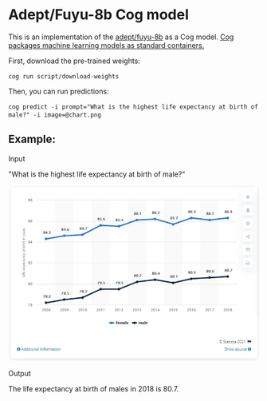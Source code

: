 # Adept/Fuyu-8b Cog model

This is an implementation of the [adept/fuyu-8b](https://huggingface.co/adept/fuyu-8b) as a Cog model. [Cog packages machine learning models as standard containers.](https://github.com/replicate/cog)

First, download the pre-trained weights:

    cog run script/download-weights

Then, you can run predictions:

    cog predict -i prompt="What is the highest life expectancy at birth of male?" -i image=@chart.png

## Example:

Input

"What is the highest life expectancy at birth of male?"

![alt text](chart.png)

Output

The life expectancy at birth of males in 2018 is 80.7.
